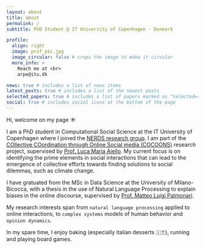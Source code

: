 ```yaml
---
layout: about
title: about
permalink: /
subtitle: PhD Student @ IT University of Copenhagen · Denmark

profile:
  align: right
  image: prof_pic.jpg
  image_circular: false # crops the image to make it circular
  more_info: >
    Reach me at <br>
    arpe@itu.dk

news: true # includes a list of news items
latest_posts: true # includes a list of the newest posts
selected_papers: true # includes a list of papers marked as "selected={true}"
social: true # includes social icons at the bottom of the page
---
```


Hi, welcome on my page ☀️

I am a PhD student in Computational Social Science at the IT University of Copenhagen where I joined the [NERDS research group](https://nerds.itu.dk/).
I am part of the [COllective COordination through Online Social media (COCOONS)](https://www.cocoons.online/) research project, supervised by [Prof. Luca Maria Aiello](https://www.lajello.com/index.html). My current focus is on identifying the prime elements in social interactions that can lead to the emergence of collective efforts towards finding solutions to social dilemmas, such as climate change.

I have gratuated from the MSc in Data Science at the University of Milano-Bicocca, with a thesis in the use of Natural Language Processing to explain biases in the online discourse, supervised by [Prof. Matteo Luigi Palmonari](https://www.unimib.it/matteo-luigi-palmonari).

My research interests span from `natural language processing` applied to online interactions, to `complex systems` models of human behavior and `opinion dynamics`. 

In my spare time, I enjoy baking (especially italian desserts 🇮🇹), running and playing board games.
